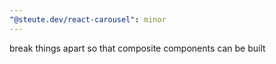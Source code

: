 ```yaml
---
"@steute.dev/react-carousel": minor
---
```


break things apart so that composite components can be built

